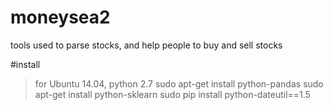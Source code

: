 # moneysea2
tools used to parse stocks, and help people to buy and sell stocks


#install
> for Ubuntu 14.04, python 2.7 
sudo apt-get install python-pandas 
sudo apt-get install python-sklearn
sudo pip install python-dateutil==1.5



